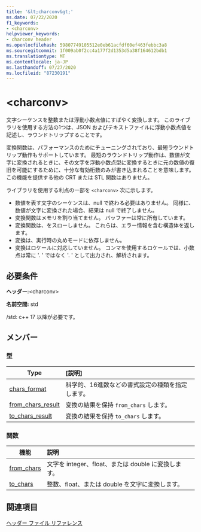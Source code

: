 ```yaml
---
title: '&lt;charconv&gt;'
ms.date: 07/22/2020
f1_keywords:
- <charconv>
helpviewer_keywords:
- charconv header
ms.openlocfilehash: 59807749105512e0eb61acfdf60ef463febbc3a8
ms.sourcegitcommit: 1f009ab0f2cc4a177f2d1353d5a38f164612bdb1
ms.translationtype: MT
ms.contentlocale: ja-JP
ms.lasthandoff: 07/27/2020
ms.locfileid: "87230191"
---
```

# <a name="ltcharconvgt"></a>&lt;charconv&gt;

文字シーケンスを整数または浮動小数点値にすばやく変換します。
このライブラリを使用する方法の1つは、JSON およびテキストファイルに浮動小数点値を記述し、ラウンドトリップすることです。

変換関数は、パフォーマンスのためにチューニングされており、最短ラウンドトリップ動作もサポートしています。 最短のラウンドトリップ動作は、数値が文字に変換されるときに、その文字を浮動小数点型に変換するときに元の数値の復旧を可能にするために、十分な有効桁数のみが書き込まれることを意味します。 この機能を提供する他の CRT または STL 関数はありません。

ライブラリを使用する利点の一部を `<charconv>` 次に示します。

- 数値を表す文字のシーケンスは、null で終わる必要はありません。 同様に、数値が文字に変換された場合、結果は null で終了しません。
- 変換関数はメモリを割り当てません。 バッファーは常に所有しています。
- 変換関数は、をスローしません。 これらは、エラー情報を含む構造体を返します。
- 変換は、実行時の丸めモードに依存しません。
- 変換はロケールに対応していません。 コンマを使用するロケールでは、小数点は常に '. ' ではなく '. ' として出力され、解析されます。

## <a name="requirements"></a>必要条件

**ヘッダー:**\<charconv>

**名前空間:** std

/std: c++ 17 以降が必要です。

## <a name="members"></a>メンバー

### <a name="types"></a>型

| Type | [説明] |
|-|:-|
| [chars_format](chars-format-class.md) | 科学的、16進数などの書式設定の種類を指定します。 |
| [from_chars_result](from-chars-result-structure.md) | 変換の結果を保持 `from_chars` します。 |
| [to_chars_result](to-chars-result-structure.md) | 変換の結果を保持 `to_chars` します。 |

### <a name="functions"></a>関数

| 機能 | 説明 |
|-|:-|
| [from_chars](charconv-functions.md#from_chars) | 文字を integer、float、または double に変換します。 |
| [to_chars](charconv-functions.md#to_chars)| 整数、float、または double を文字に変換します。 |

## <a name="see-also"></a>関連項目

[ヘッダー ファイル リファレンス](cpp-standard-library-header-files.md)

